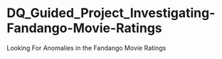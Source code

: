 # DQ_Guided_Project_Investigating-Fandango-Movie-Ratings
Looking For Anomalies in the Fandango Movie Ratings
